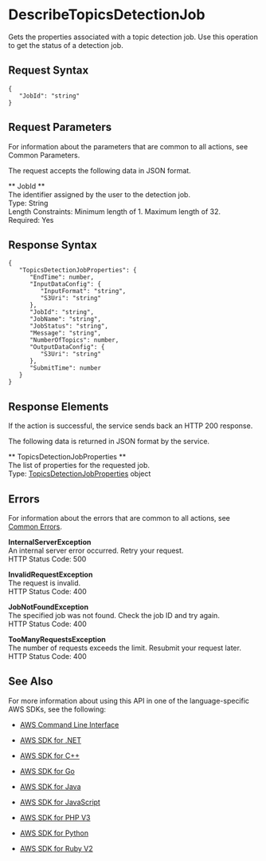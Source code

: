 # DescribeTopicsDetectionJob<a name="API_DescribeTopicsDetectionJob"></a>

Gets the properties associated with a topic detection job\. Use this operation to get the status of a detection job\.

## Request Syntax<a name="API_DescribeTopicsDetectionJob_RequestSyntax"></a>

```
{
   "JobId": "string"
}
```

## Request Parameters<a name="API_DescribeTopicsDetectionJob_RequestParameters"></a>

For information about the parameters that are common to all actions, see Common Parameters\.

The request accepts the following data in JSON format\.

 ** JobId **   
The identifier assigned by the user to the detection job\.  
Type: String  
Length Constraints: Minimum length of 1\. Maximum length of 32\.  
Required: Yes

## Response Syntax<a name="API_DescribeTopicsDetectionJob_ResponseSyntax"></a>

```
{
   "TopicsDetectionJobProperties": { 
      "EndTime": number,
      "InputDataConfig": { 
         "InputFormat": "string",
         "S3Uri": "string"
      },
      "JobId": "string",
      "JobName": "string",
      "JobStatus": "string",
      "Message": "string",
      "NumberOfTopics": number,
      "OutputDataConfig": { 
         "S3Uri": "string"
      },
      "SubmitTime": number
   }
}
```

## Response Elements<a name="API_DescribeTopicsDetectionJob_ResponseElements"></a>

If the action is successful, the service sends back an HTTP 200 response\.

The following data is returned in JSON format by the service\.

 ** TopicsDetectionJobProperties **   
The list of properties for the requested job\.  
Type: [TopicsDetectionJobProperties](API_TopicsDetectionJobProperties.md) object

## Errors<a name="API_DescribeTopicsDetectionJob_Errors"></a>

For information about the errors that are common to all actions, see [Common Errors](CommonErrors.md)\.

 **InternalServerException**   
An internal server error occurred\. Retry your request\.  
HTTP Status Code: 500

 **InvalidRequestException**   
The request is invalid\.  
HTTP Status Code: 400

 **JobNotFoundException**   
The specified job was not found\. Check the job ID and try again\.  
HTTP Status Code: 400

 **TooManyRequestsException**   
The number of requests exceeds the limit\. Resubmit your request later\.  
HTTP Status Code: 400

## See Also<a name="API_DescribeTopicsDetectionJob_SeeAlso"></a>

For more information about using this API in one of the language\-specific AWS SDKs, see the following:

+  [AWS Command Line Interface](http://docs.aws.amazon.com/goto/aws-cli/comprehend-2017-11-27/DescribeTopicsDetectionJob) 

+  [AWS SDK for \.NET](http://docs.aws.amazon.com/goto/DotNetSDKV3/comprehend-2017-11-27/DescribeTopicsDetectionJob) 

+  [AWS SDK for C\+\+](http://docs.aws.amazon.com/goto/SdkForCpp/comprehend-2017-11-27/DescribeTopicsDetectionJob) 

+  [AWS SDK for Go](http://docs.aws.amazon.com/goto/SdkForGoV1/comprehend-2017-11-27/DescribeTopicsDetectionJob) 

+  [AWS SDK for Java](http://docs.aws.amazon.com/goto/SdkForJava/comprehend-2017-11-27/DescribeTopicsDetectionJob) 

+  [AWS SDK for JavaScript](http://docs.aws.amazon.com/goto/AWSJavaScriptSDK/comprehend-2017-11-27/DescribeTopicsDetectionJob) 

+  [AWS SDK for PHP V3](http://docs.aws.amazon.com/goto/SdkForPHPV3/comprehend-2017-11-27/DescribeTopicsDetectionJob) 

+  [AWS SDK for Python](http://docs.aws.amazon.com/goto/boto3/comprehend-2017-11-27/DescribeTopicsDetectionJob) 

+  [AWS SDK for Ruby V2](http://docs.aws.amazon.com/goto/SdkForRubyV2/comprehend-2017-11-27/DescribeTopicsDetectionJob) 